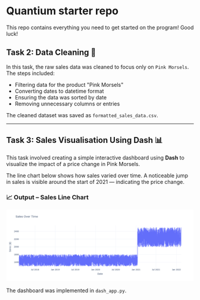 # Quantium starter repo
This repo contains everything you need to get started on the program! Good luck!

## Task 2: Data Cleaning 🧹

In this task, the raw sales data was cleaned to focus only on `Pink Morsels`. The steps included:

- Filtering data for the product "Pink Morsels"
- Converting dates to datetime format
- Ensuring the data was sorted by date
- Removing unnecessary columns or entries

The cleaned dataset was saved as `formatted_sales_data.csv`.

---

## Task 3: Sales Visualisation Using Dash 📊

This task involved creating a simple interactive dashboard using **Dash** to visualize the impact of a price change in Pink Morsels.

The line chart below shows how sales varied over time. A noticeable jump in sales is visible around the start of 2021 — indicating the price change.

### 📈 Output – Sales Line Chart

![Sales Line Chart](newplot.png)

The dashboard was implemented in `dash_app.py`.
